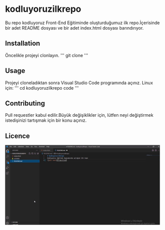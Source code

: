 # kodluyoruzilkrepo
Bu repo kodluyoruz Front-End Eğitiminde oluşturduğumuz ilk repo.İçerisinde bir adet README dosyası ve bir adet index.html dosyası barındırıyor.
## Installation
Öncelikle projeyi clonlayın.
'''
git clone 
'''
## Usage
Projeyi cloneladıktan sonra Visual Studio Code programında açınız.
Linux için:
'''
cd kodluyoruzilkrepo
code
'''
## Contributing
Pull requestler kabul edilir.Büyük değişiklikler için, lütfen neyi değiştirmek istedişinizi tartışmak için bir konu açınız.
## Licence

![alt text](projee.jpeg?raw=true)